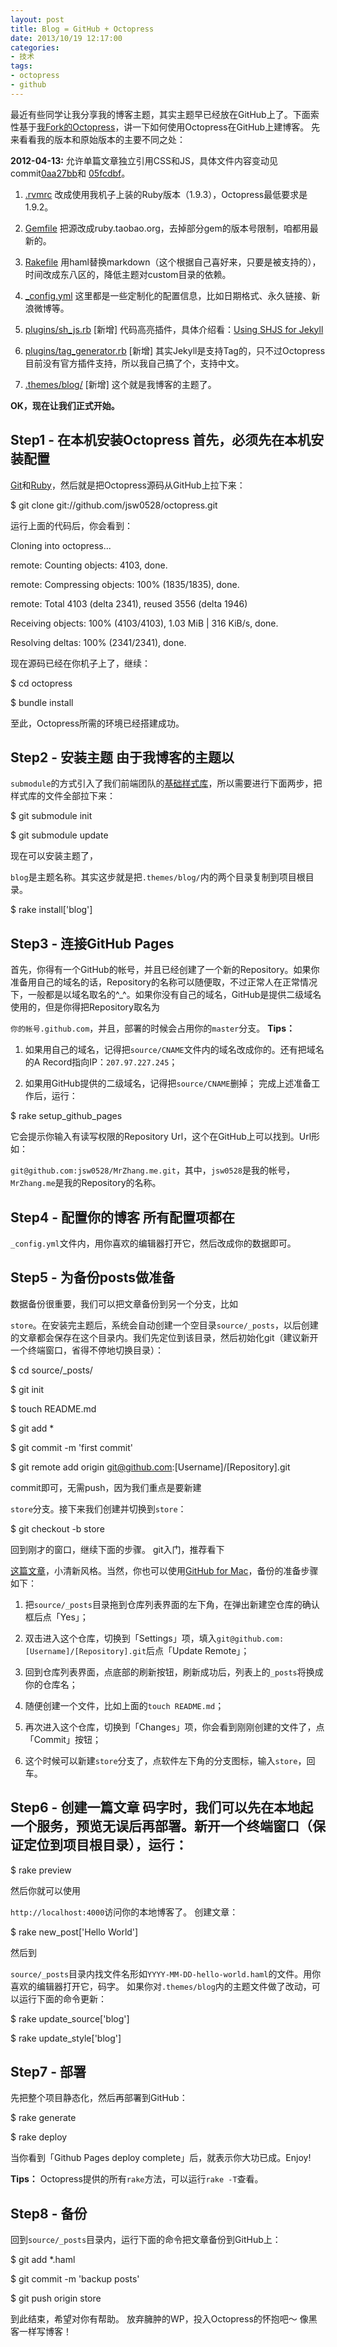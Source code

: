 ```yaml
---
layout: post
title: Blog = GitHub + Octopress
date: 2013/10/19 12:17:00
categories: 
- 技术
tags: 
- octopress
- github
---
```


最近有些同学让我分享我的博客主题，其实主题早已经放在GitHub上了。下面索性基于[我Fork的Octopress][1]，讲一下如何使用Octopress在GitHub上建博客。 先来看看我的版本和原始版本的主要不同之处： <div>

**2012-04-13:** 允许单篇文章独立引用CSS和JS，具体文件内容变动见commit[0aa27bb][2]和 [05fcdbf][3]。

1.  [.rvmrc][4] 改成使用我机子上装的Ruby版本（1.9.3），Octopress最低要求是1.9.2。

2.  [Gemfile][5] 把源改成ruby.taobao.org，去掉部分gem的版本号限制，咱都用最新的。

3.  [Rakefile][6] 用haml替换markdown（这个根据自己喜好来，只要是被支持的），时间改成东八区的，降低主题对custom目录的依赖。

4.  [_config.yml][7] 这里都是一些定制化的配置信息，比如日期格式、永久链接、新浪微博等。

5.  [plugins/sh_js.rb][8] [新增] 代码高亮插件，具体介绍看：[Using SHJS for Jekyll][9]

6.  [plugins/tag_generator.rb][10] [新增] 其实Jekyll是支持Tag的，只不过Octopress目前没有官方插件支持，所以我自己搞了个，支持中文。

7.  [.themes/blog/][11] [新增] 这个就是我博客的主题了。

**OK，现在让我们正式开始。** 

## Step1 - 在本机安装Octopress 首先，必须先在本机安装配置

[Git][12]和[Ruby][13]，然后就是把Octopress源码从GitHub上拉下来：

   $ git clone git://github.com/jsw0528/octopress.git

运行上面的代码后，你会看到： 

   Cloning into octopress...

   remote: Counting objects: 4103, done.

   remote: Compressing objects: 100% (1835/1835), done.

   remote: Total 4103 (delta 2341), reused 3556 (delta 1946)

   Receiving objects: 100% (4103/4103), 1.03 MiB | 316 KiB/s, done.

   Resolving deltas: 100% (2341/2341), done.

现在源码已经在你机子上了，继续： 

   $ cd octopress

   $ bundle install

至此，Octopress所需的环境已经搭建成功。 

## Step2 - 安装主题 由于我博客的主题以

`submodule`的方式引入了我们前端团队的[基础样式库][14]，所以需要进行下面两步，把样式库的文件全部拉下来：

$ git submodule init

$ git submodule update

现在可以安装主题了，

`blog`是主题名称。其实这步就是把`.themes/blog/`内的两个目录复制到项目根目录。 

   $ rake install['blog']

## Step3 - 连接GitHub Pages 

首先，你得有一个GitHub的帐号，并且已经创建了一个新的Repository。如果你准备用自己的域名的话，Repository的名称可以随便取，不过正常人在正常情况下，一般都是以域名取名的^_^。如果你没有自己的域名，GitHub是提供二级域名使用的，但是你得把Repository取名为

`你的帐号.github.com`，并且，部署的时候会占用你的`master`分支。 **Tips：** 

1.  如果用自己的域名，记得把`source/CNAME`文件内的域名改成你的。还有把域名的A Record指向IP：`207.97.227.245`；

2.  如果用GitHub提供的二级域名，记得把`source/CNAME`删掉； 完成上述准备工作后，运行： 

   $ rake setup_github_pages

它会提示你输入有读写权限的Repository Url，这个在GitHub上可以找到。Url形如：

`git@github.com:jsw0528/MrZhang.me.git`，其中，`jsw0528`是我的帐号，`MrZhang.me`是我的Repository的名称。 

## Step4 - 配置你的博客 所有配置项都在

`_config.yml`文件内，用你喜欢的编辑器打开它，然后改成你的数据即可。 

## Step5 - 为备份posts做准备 

数据备份很重要，我们可以把文章备份到另一个分支，比如

`store`。在安装完主题后，系统会自动创建一个空目录`source/_posts`，以后创建的文章都会保存在这个目录内。我们先定位到该目录，然后初始化git（建议新开一个终端窗口，省得不停地切换目录）： <div>

   $ cd source/_posts/

   $ git init

   $ touch README.md

   $ git add *

   $ git commit -m 'first commit'

   $ git remote add origin git@github.com:[Username]/[Repository].git

commit即可，无需push，因为我们重点是要新建

`store`分支。接下来我们创建并切换到`store`： 

   $ git checkout -b store

回到刚才的窗口，继续下面的步骤。 git入门，推荐看下

[这篇文章][15]，小清新风格。当然，你也可以使用[GitHub for Mac][16]，备份的准备步骤如下： 

1.  把`source/_posts`目录拖到仓库列表界面的左下角，在弹出新建空仓库的确认框后点「Yes」；

2.  双击进入这个仓库，切换到「Settings」项，填入`git@github.com:[Username]/[Repository].git`后点「Update Remote」；

3.  回到仓库列表界面，点底部的刷新按钮，刷新成功后，列表上的`_posts`将换成你的仓库名；

4.  随便创建一个文件，比如上面的`touch README.md`；

5.  再次进入这个仓库，切换到「Changes」项，你会看到刚刚创建的文件了，点「Commit」按钮；

6.  这个时候可以新建`store`分支了，点软件左下角的分支图标，输入`store`，回车。

## Step6 - 创建一篇文章 码字时，我们可以先在本地起一个服务，预览无误后再部署。新开一个终端窗口（保证定位到项目根目录），运行： 

   $ rake preview

然后你就可以使用

`http://localhost:4000`访问你的本地博客了。 创建文章： 

   $ rake new_post['Hello World']

然后到

`source/_posts`目录内找文件名形如`YYYY-MM-DD-hello-world.haml`的文件。用你喜欢的编辑器打开它，码字。 如果你对`.themes/blog`内的主题文件做了改动，可以运行下面的命令更新：

   $ rake update_source['blog']

   $ rake update_style['blog']

## Step7 - 部署 

先把整个项目静态化，然后再部署到GitHub： 

   $ rake generate

   $ rake deploy

当你看到「Github Pages deploy complete」后，就表示你大功已成。Enjoy! 

**Tips：** Octopress提供的所有`rake`方法，可以运行`rake -T`查看。 

## Step8 - 备份 

回到`source/_posts`目录内，运行下面的命令把文章备份到GitHub上：

   $ git add *.haml

   $ git commit -m 'backup posts'

   $ git push origin store

到此结束，希望对你有帮助。 放弃臃肿的WP，投入Octopress的怀抱吧～ 像黑客一样写博客！

 [1]: https://github.com/jsw0528/octopress/tree/mrzhang_me/

 [2]: https://github.com/jsw0528/octopress/commit/0aa27bb1ab423dbebd89cf5ffe55f8a5c65d6244#diff-1

 [3]: https://github.com/jsw0528/octopress/commit/05fcdbfced318fa9909011d9eb7a33dd0f8792d1#diff-0

 [4]: https://github.com/jsw0528/octopress/blob/mrzhang_me/.rvmrc

 [5]: https://github.com/jsw0528/octopress/blob/mrzhang_me/Gemfile

 [6]: https://github.com/jsw0528/octopress/blob/mrzhang_me/Rakefile

 [7]: https://github.com/jsw0528/octopress/blob/mrzhang_me/_config.yml

 [8]: https://github.com/jsw0528/octopress/blob/mrzhang_me/plugins/sh_js.rb

 [9]: http://mrzhang.me/blog/using-shjs-for-jekyll.html

 [10]: https://github.com/jsw0528/octopress/blob/mrzhang_me/plugins/tag_generator.rb

 [11]: https://github.com/jsw0528/octopress/blob/mrzhang_me/.themes/blog/

 [12]: http://help.github.com/mac-set-up-git

 [13]: http://www.ruby-lang.org/

 [14]: https://github.com/eDoctor/eDr_assets_Sass

 [15]: http://rogerdudler.github.com/git-guide/index.zh.html

 [16]: http://mac.github.com/
